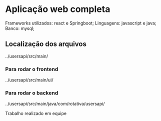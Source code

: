 # Aplicação web completa
Frameworks utilizados: react e Springboot;
Linguagens: javascript e java;
Banco: mysql;

## Localização dos arquivos
../usersapi/src/main/

### Para rodar o frontend
../usersapi/src/main/ui/

### Para rodar o backend
../usersapi/src/main/java/com/rotativa/usersapi/

Trabalho realizado em equipe
